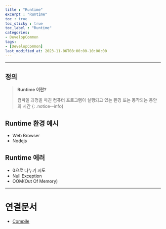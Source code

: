 ```yaml
---
title : "Runtime"
excerpt : "Runtime"
toc : true
toc_sticky : true
toc_label : "Runtime"
categories:
- DevelopCommon
tags:
- [DevelopCommon]
last_modified_at: 2023-11-06T08:00:00-10:00:00
---
```

  
---
  
## 정의
> **Runtime 이란?**  
>
> 컴파일 과정을 마친 컴퓨터 프로그램이 실행되고 있는 환경 또는 동작되는 동안의 시간 
{: .notice--info}  
  
## Runtime 환경 예시
- Web Browser
- Nodejs
  
## Runtime 에러
- 0으로 나누기 시도
- Null Exception
- OOM(Out Of Memory)

---
  
# 연결문서
- [Compile](../../developcommon/developcommon-Compile)